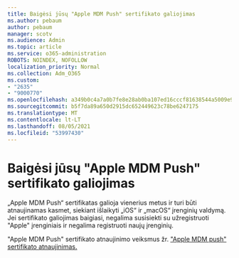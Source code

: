```yaml
---
title: Baigėsi jūsų "Apple MDM Push" sertifikato galiojimas
ms.author: pebaum
author: pebaum
manager: scotv
ms.audience: Admin
ms.topic: article
ms.service: o365-administration
ROBOTS: NOINDEX, NOFOLLOW
localization_priority: Normal
ms.collection: Adm_O365
ms.custom:
- "2635"
- "9000770"
ms.openlocfilehash: a349b0c4a7a0b7fe8e28ab0ba107ed16cccf81638544a5009e93fab66094fac4
ms.sourcegitcommit: b5f7da89a650d2915dc652449623c78be6247175
ms.translationtype: MT
ms.contentlocale: lt-LT
ms.lasthandoff: 08/05/2021
ms.locfileid: "53997430"
---
```

# <a name="your-apple-mdm-push-certificate-has-expired"></a>Baigėsi jūsų "Apple MDM Push" sertifikato galiojimas

„Apple MDM Push“ sertifikatas galioja vienerius metus ir turi būti atnaujinamas kasmet, siekiant išlaikyti „iOS“ ir „macOS“ įrenginių valdymą. Jei sertifikato galiojimas baigiasi, negalima susisiekti su užregistruoti "Apple" įrenginiais ir negalima registruoti naujų įrenginių.

"Apple MDM Push" sertifikato atnaujinimo veiksmus žr. ["Apple MDM push" sertifikato atnaujinimas.](https://docs.microsoft.com/intune/apple-mdm-push-certificate-get#renew-apple-mdm-push-certificate)